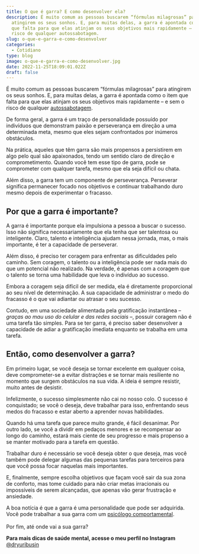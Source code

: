 ```yaml
---
title: O que é garra? E como desenvolver ela?
description: É muito comum as pessoas buscarem “fórmulas milagrosas” para
  atingirem os seus sonhos. E, para muitas delas, a garra é apontada como o item
  que falta para que elas atinjam os seus objetivos mais rapidamente – e sem o
  risco de qualquer autossabotagem.
slug: o-que-e-garra-e-como-desenvolver
categories:
  - Cotidiano
type: blog
image: o-que-e-garra-e-como-desenvolver.jpg
date: 2022-11-25T18:09:01.022Z
draft: false
---
```


É muito comum as pessoas buscarem “fórmulas milagrosas” para atingirem os seus sonhos. E, para muitas delas, a garra é apontada como o item que falta para que elas atinjam os seus objetivos mais rapidamente – e sem o risco de qualquer [autossabotagem](https://yuribusin.com.br/como-evitar-a-autossabotagem/).

De forma geral, a garra é um traço de personalidade possuído por indivíduos que demonstram paixão e perseverança em direção a uma determinada meta, mesmo que eles sejam confrontados por inúmeros obstáculos.

Na prática, aqueles que têm garra são mais propensos a persistirem em algo pelo qual são apaixonados, tendo um sentido claro de direção e comprometimento. Quando você tem esse tipo de garra, pode se comprometer com qualquer tarefa, mesmo que ela seja difícil ou chata.

Além disso, a garra tem um componente de perseverança. Perseverar significa permanecer focado nos objetivos e continuar trabalhando duro mesmo depois de experimentar o fracasso.

## []()Por que a garra é importante?

A garra é importante porque ela impulsiona a pessoa a buscar o sucesso. Isso não significa necessariamente que ela tenha que ser talentosa ou inteligente. Claro, talento e inteligência ajudam nessa jornada, mas, o mais importante, é ter a capacidade de perseverar.

Além disso, é preciso ter coragem para enfrentar as dificuldades pelo caminho. Sem coragem, o talento ou a inteligência pode ser nada mais do que um potencial não realizado. Na verdade, é apenas com a coragem que o talento se torna uma habilidade que leva o indivíduo ao sucesso.

Embora a coragem seja difícil de ser medida, ela é diretamente proporcional ao seu nível de determinação. A sua capacidade de administrar o medo do fracasso é o que vai adiantar ou atrasar o seu sucesso.

Contudo, em uma sociedade alimentada pela gratificação instantânea – _graças ao mau uso do celular e das redes sociais_ –, possuir coragem não é uma tarefa tão simples. Para se ter garra, é preciso saber desenvolver a capacidade de adiar a gratificação imediata enquanto se trabalha em uma tarefa.

## []()Então, como desenvolver a garra?

Em primeiro lugar, se você deseja se tornar excelente em qualquer coisa, deve comprometer-se a evitar distrações e se tornar mais resiliente no momento que surgem obstáculos na sua vida. A ideia é sempre resistir, muito antes de desistir.

Infelizmente, o sucesso simplesmente não cai no nosso colo. O sucesso é conquistado; se você o deseja, deve trabalhar para isso, enfrentando seus medos do fracasso e estar aberto a aprender novas habilidades.

Quando há uma tarefa que parece muito grande, é fácil desanimar. Por outro lado, se você a dividir em pedaços menores e se recompensar ao longo do caminho, estará mais ciente de seu progresso e mais propenso a se manter motivado para a tarefa em questão.

Trabalhar duro é necessário se você deseja obter o que deseja, mas você também pode delegar algumas das pequenas tarefas para terceiros para que você possa focar naquelas mais importantes.

E, finalmente, sempre escolha objetivos que façam você sair da sua zona de conforto, mas tome cuidado para não criar metas irracionais ou impossíveis de serem alcançadas, que apenas vão gerar frustração e ansiedade.

A boa notícia é que a garra é uma personalidade que pode ser adquirida. Você pode trabalhar a sua garra com um [psicólogo comportamental](https://yuribusin.com.br/).\
\
Por fim, até onde vai a sua garra?

**Para mais dicas de saúde mental, acesse o meu perfil no Instagram** [@dryuribusin](https://www.instagram.com/dryuribusin/)
